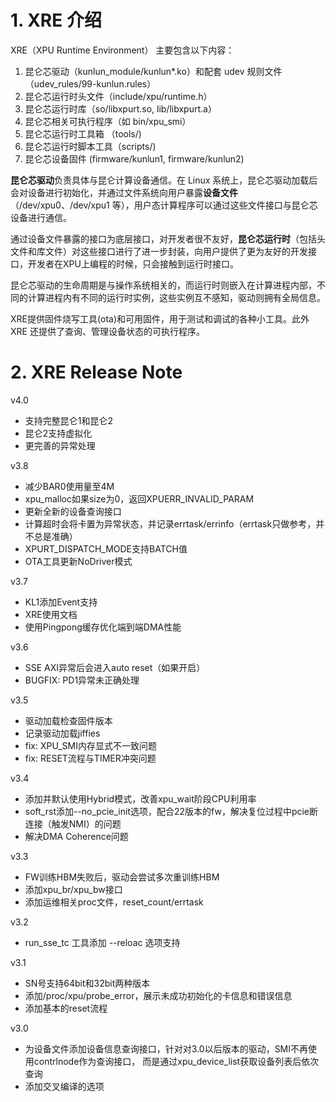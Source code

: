# 1. XRE 介绍

XRE（XPU Runtime Environment） 主要包含以下内容：

1. 昆仑芯驱动（kunlun_module/kunlun*.ko）和配套 udev 规则文件（udev_rules/99-kunlun.rules）
2. 昆仑芯运行时头文件（include/xpu/runtime.h）
3. 昆仑芯运行时库（so/libxpurt.so, lib/libxpurt.a）
4. 昆仑芯相关可执行程序（如 bin/xpu_smi）
5. 昆仑芯运行时工具箱 （tools/)
6. 昆仑芯运行时脚本工具（scripts/)
7. 昆仑芯设备固件 (firmware/kunlun1, firmware/kunlun2)

**昆仑芯驱动**负责具体与昆仑计算设备通信。在 Linux 系统上，昆仑芯驱动加载后会对设备进行初始化，并通过文件系统向用户暴露**设备文件**（/dev/xpu0、/dev/xpu1 等），用户态计算程序可以通过这些文件接口与昆仑芯设备进行通信。

通过设备文件暴露的接口为底层接口，对开发者很不友好，**昆仑芯运行时**（包括头文件和库文件）对这些接口进行了进一步封装，向用户提供了更为友好的开发接口，开发者在XPU上编程的时候，只会接触到运行时接口。

昆仑芯驱动的生命周期是与操作系统相关的，而运行时则嵌入在计算进程内部，不同的计算进程内有不同的运行时实例，这些实例互不感知，驱动则拥有全局信息。

XRE提供固件烧写工具(ota)和可用固件，用于测试和调试的各种小工具。此外XRE 还提供了查询、管理设备状态的可执行程序。

# 2. XRE Release Note

v4.0

- 支持完整昆仑1和昆仑2
- 昆仑2支持虚拟化
- 更完善的异常处理

v3.8

- 减少BAR0使用量至4M
- xpu_malloc如果size为0，返回XPUERR_INVALID_PARAM
- 更新全新的设备查询接口
- 计算超时会将卡置为异常状态，并记录errtask/errinfo（errtask只做参考，并不总是准确）
- XPURT_DISPATCH_MODE支持BATCH值
- OTA工具更新NoDriver模式

v3.7

- KL1添加Event支持
- XRE使用文档
- 使用Pingpong缓存优化端到端DMA性能

v3.6

- SSE AXI异常后会进入auto reset（如果开启）
- BUGFIX: PD1异常未正确处理

v3.5

- 驱动加载检查固件版本
- 记录驱动加载jiffies
- fix: XPU_SMI内存显式不一致问题
- fix: RESET流程与TIMER冲突问题

v3.4

- 添加并默认使用Hybrid模式，改善xpu_wait阶段CPU利用率
- soft_rst添加--no_pcie_init选项，配合22版本的fw，解决复位过程中pcie断连接（触发NMI）的问题
- 解决DMA Coherence问题

v3.3

- FW训练HBM失败后，驱动会尝试多次重训练HBM
- 添加xpu_br/xpu_bw接口
- 添加运维相关proc文件，reset_count/errtask

v3.2

- run_sse_tc 工具添加 --reloac 选项支持

v3.1

- SN号支持64bit和32bit两种版本
- 添加/proc/xpu/probe_error，展示未成功初始化的卡信息和错误信息
- 添加基本的reset流程

v3.0

- 为设备文件添加设备信息查询接口，针对对3.0以后版本的驱动，SMI不再使用contrlnode作为查询接口，
  而是通过xpu_device_list获取设备列表后依次查询
- 添加交叉编译的选项
